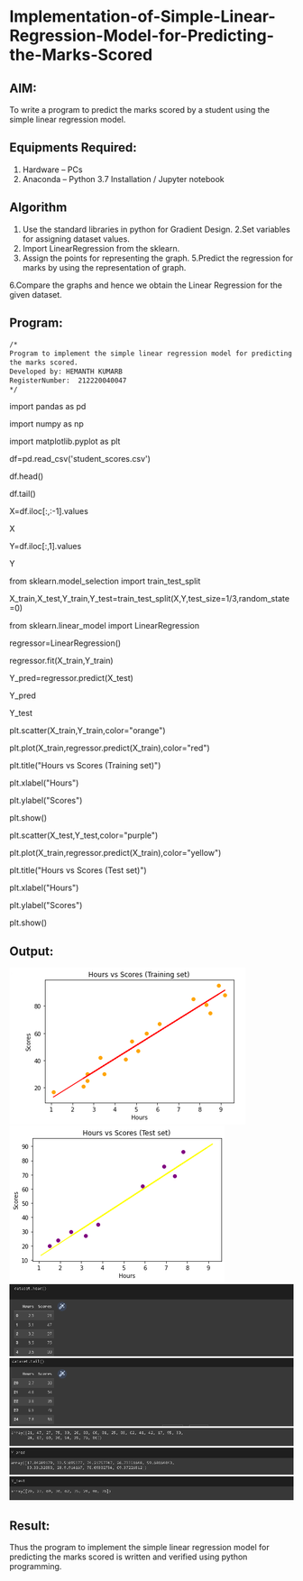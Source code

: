 # Implementation-of-Simple-Linear-Regression-Model-for-Predicting-the-Marks-Scored

## AIM:
To write a program to predict the marks scored by a student using the simple linear regression model.

## Equipments Required:
1. Hardware – PCs
2. Anaconda – Python 3.7 Installation / Jupyter notebook

## Algorithm
1. Use the standard libraries in python for Gradient Design.
2.Set variables for assigning dataset values. 
3. Import LinearRegression from the sklearn.
4. Assign the points for representing the graph.
5.Predict the regression for marks by using the representation of graph.

6.Compare the graphs and hence we obtain the Linear Regression for the given dataset.



## Program:
```
/*
Program to implement the simple linear regression model for predicting the marks scored.
Developed by: HEMANTH KUMARB
RegisterNumber:  212220040047
*/
```
import pandas as pd

import numpy as np

import matplotlib.pyplot as plt

df=pd.read_csv('student_scores.csv')

df.head()

df.tail()

X=df.iloc[:,:-1].values

X

Y=df.iloc[:,1].values

Y

from sklearn.model_selection import train_test_split

X_train,X_test,Y_train,Y_test=train_test_split(X,Y,test_size=1/3,random_state=0)

from sklearn.linear_model import LinearRegression

regressor=LinearRegression()

regressor.fit(X_train,Y_train)

Y_pred=regressor.predict(X_test)

Y_pred

Y_test

plt.scatter(X_train,Y_train,color="orange")

plt.plot(X_train,regressor.predict(X_train),color="red")

plt.title("Hours vs Scores (Training set)")

plt.xlabel("Hours")

plt.ylabel("Scores")

plt.show()

plt.scatter(X_test,Y_test,color="purple")

plt.plot(X_train,regressor.predict(X_train),color="yellow")

plt.title("Hours vs Scores (Test set)")

plt.xlabel("Hours")

plt.ylabel("Scores")

plt.show()
## Output:
![simple linear regression](folder/196490458-6be73b1d-d607-498c-8fcb-368ce1b02c67.png)
![simple linear regression2](folder/196493624-19a2a8de-cb33-4c49-9227-6abe3938cfe2.png)
![simple linear regression3](folder/ss1.png)
![simple linear regression3](folder/ss2.png)
![simple linear regression3](folder/ss3.png)
![simple linear regression3](folder/ss4.png)
![simple linear regression3](folder/ss5.png)





## Result:
Thus the program to implement the simple linear regression model for predicting the marks scored is written and verified using python programming.


[def]: folder\196493624-19a2a8de-cb33-4c49-9227-6abe3938cfe2.png
